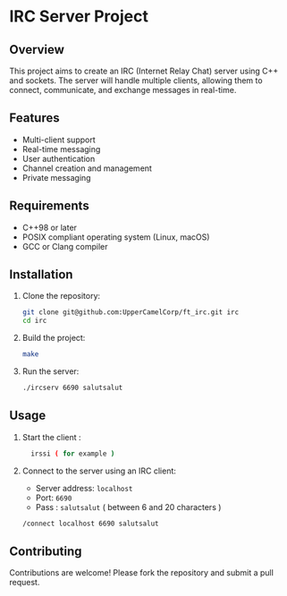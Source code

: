 # IRC Server Project

## Overview

This project aims to create an IRC (Internet Relay Chat) server using C++ and sockets. The server will handle multiple clients, allowing them to connect, communicate, and exchange messages in real-time.

## Features

- Multi-client support
- Real-time messaging
- User authentication
- Channel creation and management
- Private messaging

## Requirements

- C++98 or later
- POSIX compliant operating system (Linux, macOS)
- GCC or Clang compiler

## Installation

1. Clone the repository:
    ```sh
    git clone git@github.com:UpperCamelCorp/ft_irc.git irc
    cd irc
    ```

2. Build the project:
    ```sh
    make
    ```

3. Run the server:
    ```sh
    ./ircserv 6690 salutsalut
    ```

## Usage

1. Start the client :
   ```sh
     irssi ( for example )
   ```

3. Connect to the server using an IRC client:
   
    - Server address: `localhost`
    - Port: `6690`
    - Pass : `salutsalut` ( between 6 and 20 characters )

   ```sh
   /connect localhost 6690 salutsalut
   ```
## Contributing

Contributions are welcome! Please fork the repository and submit a pull request.
